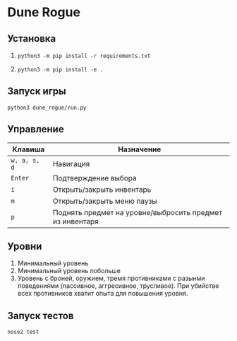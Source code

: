 # Dune Rogue
## Установка
1. `python3 -m pip install -r requirements.txt`

2. `python3 -m pip install -e .`

## Запуск игры
`python3 dune_rogue/run.py`

## Управление
| Клавиша      | Назначение                                               
|--------------|----------------------------------------------------------|
| `w, a, s, d` | Навигация                                                |
| `Enter`      | Подтверждение выбора                                     |
| `i`          | Открыть/закрыть инвентарь                                |
| `m`          | Открыть/закрыть меню паузы                               |
| `p`          | Поднять предмет на уровне/выбросить предмет из инвентаря |

## Уровни
1) Минимальный уровень
2) Минимальный уровень побольше
3) Уровень с броней, оружием, тремя противниками с разынми поведениями (пассивное, аггресивное, трусливое). При убийстве
всех противников хватит опыта для повышения уровня.


## Запуск тестов
`nose2 test`

